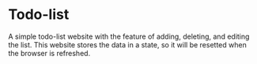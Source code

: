 # Todo-list
A simple todo-list website with the feature of adding, deleting, and editing the list. This website stores the data in a state, so it will be resetted when the browser is refreshed. 

